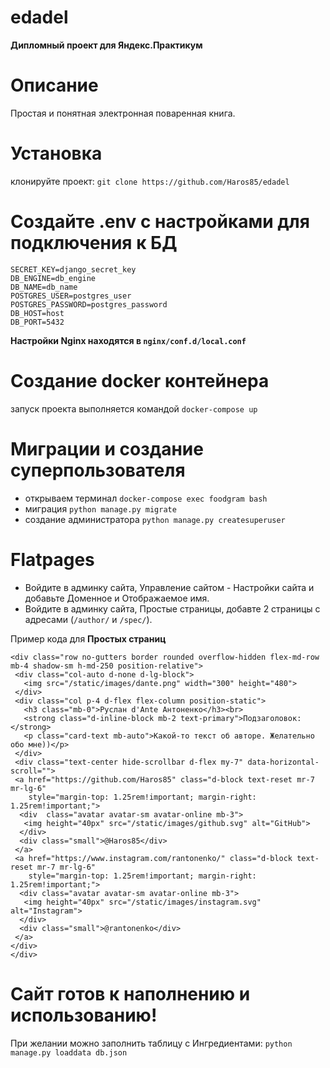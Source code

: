 # edadel
**Дипломный проект для Яндекс.Практикум**

# Описание
Простая и понятная электронная поваренная книга.

# Установка
клонируйте проект:
`git clone https://github.com/Haros85/edadel`

# Создайте .env с настройками для подключения к БД
```
SECRET_KEY=django_secret_key
DB_ENGINE=db_engine
DB_NAME=db_name
POSTGRES_USER=postgres_user
POSTGRES_PASSWORD=postgres_password
DB_HOST=host
DB_PORT=5432
```
**Настройки Nginx находятся в `nginx/conf.d/local.conf`**

# Создание docker контейнера
запуск проекта выполняется командой `docker-compose up`

# Миграции и создание суперпользователя
 - открываем терминал `docker-compose exec foodgram bash`
 - миграция `python manage.py migrate`
 - создание администратора `python manage.py createsuperuser`

# Flatpages
 - Войдите в админку сайта, Управление сайтом - Настройки сайта и добавьте Доменное и Отображаемое имя.
 - Войдите в админку сайта, Простые страницы, добавте 2 страницы с адресами (`/author/` и `/spec/`).

Пример кода для **Простых страниц**
```
<div class="row no-gutters border rounded overflow-hidden flex-md-row mb-4 shadow-sm h-md-250 position-relative">
 <div class="col-auto d-none d-lg-block">
   <img src="/static/images/dante.png" width="300" height="480">
 </div>
 <div class="col p-4 d-flex flex-column position-static">
   <h3 class="mb-0">Руслан d'Ante Антоненко</h3><br>
   <strong class="d-inline-block mb-2 text-primary">Подзаголовок:</strong>
   <p class="card-text mb-auto">Какой-то текст об авторе. Желательно обо мне))</p>
 </div>
 <div class="text-center hide-scrollbar d-flex my-7" data-horizontal-scroll="">
 <a href="https://github.com/Haros85" class="d-block text-reset mr-7 mr-lg-6" 
    style="margin-top: 1.25rem!important; margin-right: 1.25rem!important;">
  <div  class="avatar avatar-sm avatar-online mb-3">
   <img height="40px" src="/static/images/github.svg" alt="GitHub">
  </div>
  <div class="small">@Haros85</div>
 </a>
 <a href="https://www.instagram.com/rantonenko/" class="d-block text-reset mr-7 mr-lg-6"
    style="margin-top: 1.25rem!important; margin-right: 1.25rem!important;">
  <div class="avatar avatar-sm avatar-online mb-3">
   <img height="40px" src="/static/images/instagram.svg" alt="Instagram">
  </div>
  <div class="small">@rantonenko</div>
 </a>
</div>
</div>
```

# Сайт готов к наполнению и использованию!
При желании можно заполнить таблицу с Ингредиентами:
```python manage.py loaddata db.json```
